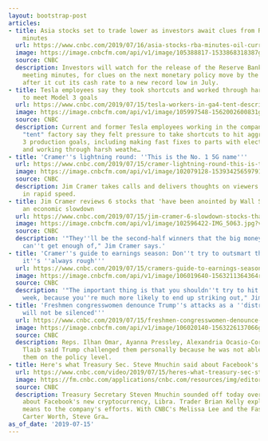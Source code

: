 ```yaml
---
layout: bootstrap-post
articles:
- title: Asia stocks set to trade lower as investors await clues from RBA meeting
    minutes
  url: https://www.cnbc.com/2019/07/16/asia-stocks-rba-minutes-oil-currencies-in-focus.html
  image: https://image.cnbcfm.com/api/v1/image/105388817-1533868318387gettyimages-914701656.jpeg?v=1563232341
  source: CNBC
  description: Investors will watch for the release of the Reserve Bank of Australia's
    meeting minutes, for clues on the next monetary policy move by the central bank
    after it cut its cash rate to a new record low in July.
- title: Tesla employees say they took shortcuts and worked through harsh conditions
    to meet Model 3 goals
  url: https://www.cnbc.com/2019/07/15/tesla-workers-in-ga4-tent-describe-pressure-to-make-model-3-goals.html
  image: https://image.cnbcfm.com/api/v1/image/105997548-1562002600831gettyimages-1133243292.jpeg?v=1562002627
  source: CNBC
  description: Current and former Tesla employees working in the company's open-air
    "tent" factory say they felt pressure to take shortcuts to hit aggressive Model
    3 production goals, including making fast fixes to parts with electrical tape
    and working through harsh weathe…
- title: 'Cramer''s lightning round: ''This is the No. 1 5G name'''
  url: https://www.cnbc.com/2019/07/15/cramer-lightning-round-this-is-the-no-1-5g-name.html
  image: https://image.cnbcfm.com/api/v1/image/102079128-1539342565979105501689.jpg?v=1539342593
  source: CNBC
  description: Jim Cramer takes calls and delivers thoughts on viewers' stock picks
    in rapid speed.
- title: Jim Cramer reviews 6 stocks that 'have been anointed by Wall Street' amid
    an economic slowdown
  url: https://www.cnbc.com/2019/07/15/jim-cramer-6-slowdown-stocks-that-have-been-anointed-by-wall-street.html
  image: https://image.cnbcfm.com/api/v1/image/102596422-IMG_5063.jpg?v=1563225848
  source: CNBC
  description: '"They''ll be the second-half winners that the big money guys just
    can''t get enough of," Jim Cramer says.'
- title: 'Cramer''s guide to earnings season: Don''t try to outsmart the system —
    it''s ''always rough'''
  url: https://www.cnbc.com/2019/07/15/cramers-guide-to-earnings-season-conference-calls-quarterly-trades.html
  image: https://image.cnbcfm.com/api/v1/image/106019640-1563211364364rts2lxgf.jpg?v=1563211463
  source: CNBC
  description: '"The important thing is that you shouldn''t try to hit homeruns this
    week, because you''re much more likely to end up striking out," Jim Cramer says.'
- title: 'Freshmen congresswomen denounce Trump''s attacks as a ''distraction'': ''We
    will not be silenced'''
  url: https://www.cnbc.com/2019/07/15/freshmen-congresswomen-denounce-trumps-attacks-as-a-distraction.html
  image: https://image.cnbcfm.com/api/v1/image/106020140-1563226137066gettyimages-1155806300.jpeg?v=1563226227
  source: CNBC
  description: Reps. Ilhan Omar, Ayanna Pressley, Alexandria Ocasio-Cortez and Rashida
    Tlaib said Trump challenged them personally because he was not able to defeat
    them on the policy level.
- title: Here's what Treasury Sec. Steve Mnuchin said about Facebook's Libra
  url: https://www.cnbc.com/video/2019/07/15/heres-what-treasury-sec-steve-mnuchin-said-about-facebooks-libra.html
  image: https://fm.cnbc.com/applications/cnbc.com/resources/img/editorial/2019/07/15/106020188-15632294212ED3-FM-F-BLOCK-071519.600x400.jpg
  source: CNBC
  description: Treasury Secretary Steven Mnuchin sounded off today over his concerns
    about Facebook's new cryptocurrency, Libra. Trader Brian Kelly explains what that
    means to the company's efforts. With CNBC's Melissa Lee and the Fast Money traders,
    Carter Worth, Steve Gra…
as_of_date: '2019-07-15'
---
```


